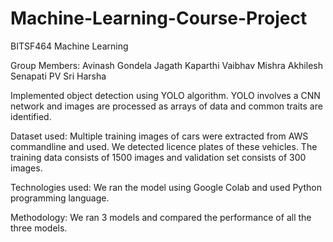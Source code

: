 # Machine-Learning-Course-Project

BITSF464 Machine Learning

Group Members:
Avinash Gondela
Jagath Kaparthi
Vaibhav Mishra
Akhilesh Senapati
PV Sri Harsha

Implemented object detection using YOLO algorithm. YOLO involves a CNN network and images are processed as arrays of data and common traits are identified. 

Dataset used: 
Multiple training images of cars were extracted from AWS commandline and used. We detected licence plates of these vehicles. The training data consists of 1500 images and validation set consists of 300 images.

Technologies used:
We ran the model using Google Colab and used Python programming language. 

Methodology: 
We ran 3 models and compared the performance of all the three models.
